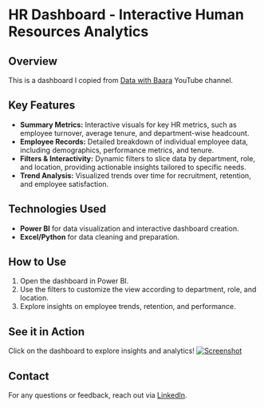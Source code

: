 # HR Dashboard - Interactive Human Resources Analytics

## Overview
This is a dashboard I copied from [Data with Baara](https://www.youtube.com/@DataWithBaraa) YouTube channel.
## Key Features

- **Summary Metrics:** Interactive visuals for key HR metrics, such as employee turnover, average tenure, and department-wise headcount.
- **Employee Records:** Detailed breakdown of individual employee data, including demographics, performance metrics, and tenure.
- **Filters & Interactivity:** Dynamic filters to slice data by department, role, and location, providing actionable insights tailored to specific needs.
- **Trend Analysis:** Visualized trends over time for recruitment, retention, and employee satisfaction.


## Technologies Used
- **Power BI** for data visualization and interactive dashboard creation.
- **Excel/Python** for data cleaning and preparation.

## How to Use
1. Open the dashboard in Power BI.
2. Use the filters to customize the view according to department, role, and location.
3. Explore insights on employee trends, retention, and performance.


## See it in Action
Click on the dashboard to explore insights and analytics!
[![Screenshot ](https://github.com/user-attachments/assets/fc5162ef-3ace-4a51-b9c3-1d012ebc63e0)](https://public.tableau.com/app/profile/israel.egbeama/viz/TableauHRDasboard/HRSummary)


## Contact
For any questions or feedback, reach out via [LinkedIn](https://www.linkedin.com/in/israeladetola/).



